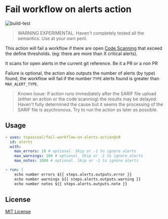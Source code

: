 # Fail workflow on alerts action

![build-test](https://github.com/tspascoal/fail-workflow-on-alerts-action/actions/workflows/test.yml/badge.svg)

> WARNING EXPERIMENTAL. Haven't completely tested all the semantics. Use at your own peril.

This action will fail a workflow if there are open [Code Scanning](https://docs.github.com/en/code-security/secure-coding/about-code-scanning) that exceed the define thresholds. (eg: there are more than X critical alerts).

It scans for open alerts in the current git reference. Be it a PR or a non PR

Failure is optional, the action also outputs the number of alerts (by type) found, the workflow will fail if the number `TYPE` alerts found is greater than `MAX_ALERT_TYPE`.

> Known Issue: If action runs immediately after the SARIF file upload (either an action or the code scanning) the results may be delayed. Haven't fully determined the cause but it seems the processing of the SARIF file is asychronous. Try to run the action as later as possible.

## Usage

```YAML
- uses: tspascoal/fail-workflow-on-alerts-action@v0
  id: alerts
  with:
    max_errors: 10 # optional. Skip or -1 to ignore alerts
    max_warnings: 100 # optional. Skip or -1 to ignore alerts
    max_notes: 1000 # optional. Skip or -1 to ignore alerts

- run: |
    echo number errors ${{ steps.alerts.outputs.error }}
    echo number warnings ${{ steps.alerts.outputs.warning }}
    echo number notes ${{ steps.alerts.outputs.note }}
```

## License

[MIT License](LICENSE)
